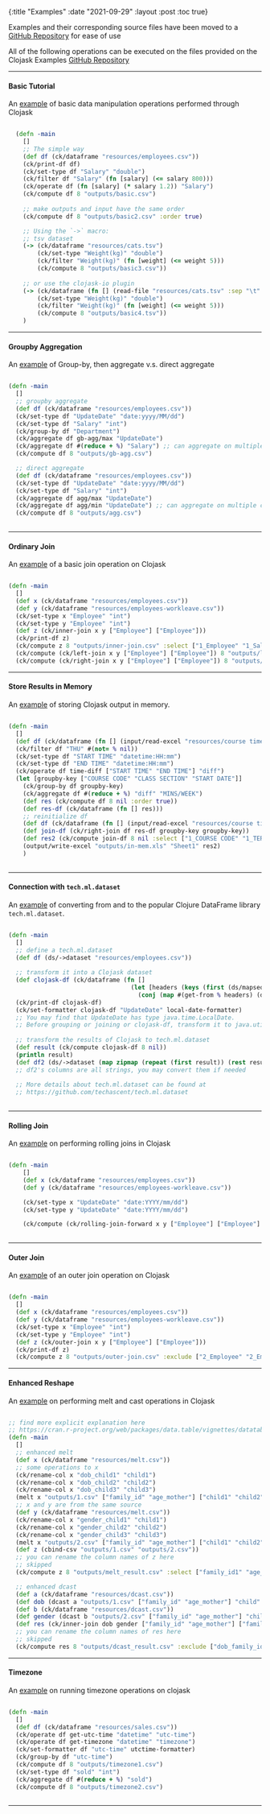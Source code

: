 {:title "Examples" 
:date "2021-09-29"
:layout :post
:toc true}


Examples and their corresponding source files have been moved to a [GitHub Repository](https://github.com/clojure-finance/clojask-examples) for ease of use

All of the following operations can be executed on the files provided on the Clojask Examples [GitHub Repository](https://github.com/clojure-finance/clojask-examples)  

---  


#### Basic Tutorial
An [example](https://github.com/clojure-finance/clojask-examples/blob/main/src/clojask_examples/basic_tutorial.clj) of basic data manipulation operations performed through Clojask
```clojure

  (defn -main
    []
    ;; The simple way
    (def df (ck/dataframe "resources/employees.csv"))
    (ck/print-df df)
    (ck/set-type df "Salary" "double")
    (ck/filter df "Salary" (fn [salary] (<= salary 800)))
    (ck/operate df (fn [salary] (* salary 1.2)) "Salary")
    (ck/compute df 8 "outputs/basic.csv")
    
    ;; make outputs and input have the same order
    (ck/compute df 8 "outputs/basic2.csv" :order true)

    ;; Using the `->` macro:
    ;; tsv dataset
    (-> (ck/dataframe "resources/cats.tsv")
        (ck/set-type "Weight(kg)" "double")
        (ck/filter "Weight(kg)" (fn [weight] (<= weight 5)))
        (ck/compute 8 "outputs/basic3.csv"))
    
    ;; or use the clojask-io plugin
    (-> (ck/dataframe (fn [] (read-file "resources/cats.tsv" :sep "\t" :stat true :output true)))
        (ck/set-type "Weight(kg)" "double")
        (ck/filter "Weight(kg)" (fn [weight] (<= weight 5)))
        (ck/compute 8 "outputs/basic4.tsv"))
    )
```


---
#### Groupby Aggregation
An [example](https://github.com/clojure-finance/clojask-examples/blob/main/src/clojask_examples/groupby_aggregate.clj) of Group-by, then aggregate v.s. direct aggregate
```clojure

(defn -main
  []
  ;; groupby aggregate
  (def df (ck/dataframe "resources/employees.csv"))
  (ck/set-type df "UpdateDate" "date:yyyy/MM/dd")
  (ck/set-type df "Salary" "int")
  (ck/group-by df "Department")
  (ck/aggregate df gb-agg/max "UpdateDate")
  (ck/aggregate df #(reduce + %) "Salary") ;; can aggregate on multiple columns in a group
  (ck/compute df 8 "outputs/gb-agg.csv")

  ;; direct aggregate
  (def df (ck/dataframe "resources/employees.csv"))
  (ck/set-type df "UpdateDate" "date:yyyy/MM/dd")
  (ck/set-type df "Salary" "int")
  (ck/aggregate df agg/max "UpdateDate")
  (ck/aggregate df agg/min "UpdateDate") ;; can aggregate on multiple columns
  (ck/compute df 8 "outputs/agg.csv")
  
```


---
#### Ordinary Join
An [example](https://github.com/clojure-finance/clojask-examples/blob/main/src/clojask_examples/ordinary_join.clj) of a basic join operation on Clojask 
```clojure

(defn -main
  []
  (def x (ck/dataframe "resources/employees.csv"))
  (def y (ck/dataframe "resources/employees-workleave.csv"))
  (ck/set-type x "Employee" "int")
  (ck/set-type y "Employee" "int")
  (def z (ck/inner-join x y ["Employee"] ["Employee"]))
  (ck/print-df z)
  (ck/compute z 8 "outputs/inner-join.csv" :select ["1_Employee" "1_Salary" "2_WorkLeave"])
  (ck/compute (ck/left-join x y ["Employee"] ["Employee"]) 8 "outputs/left-join.csv" :exception false)
  (ck/compute (ck/right-join x y ["Employee"] ["Employee"]) 8 "outputs/right-join.csv" :exception false)
```


---
#### Store Results in Memory
An [example](https://github.com/clojure-finance/clojask-examples/blob/main/src/clojask_examples/in_memory.clj) of storing Clojask output in memory.
```clojure

(defn -main
  []
  (def df (ck/dataframe (fn [] (input/read-excel "resources/course timetable.xlsx" "Sheet1" :stat true))))
  (ck/filter df "THU" #(not= % nil))
  (ck/set-type df "START TIME" "datetime:HH:mm")
  (ck/set-type df "END TIME" "datetime:HH:mm")
  (ck/operate df time-diff ["START TIME" "END TIME"] "diff")
  (let [groupby-key ["COURSE CODE" "CLASS SECTION" "START DATE"]]
    (ck/group-by df groupby-key)
    (ck/aggregate df #(reduce + %) "diff" "MINS/WEEK")
    (def res (ck/compute df 8 nil :order true))
    (def res-df (ck/dataframe (fn [] res)))
    ;; reinitialize df
    (def df (ck/dataframe (fn [] (input/read-excel "resources/course timetable.xlsx" "Sheet1" :stat true))))
    (def join-df (ck/right-join df res-df groupby-key groupby-key))
    (def res2 (ck/compute join-df 8 nil :select ["1_COURSE CODE" "1_TERM" "1_START DATE" "1_END DATE" "1_START TIME" "1_END TIME" "2_MINS/WEEK"]))
    (output/write-excel "outputs/in-mem.xls" "Sheet1" res2)
    )
  
```


---
#### Connection with `tech.ml.dataset`
An [example](https://github.com/clojure-finance/clojask-examples/blob/main/src/clojask_examples/techmldataset.clj) of converting from and to the popular Clojure DataFrame library `tech.ml.dataset`.
```clojure

(defn -main
  []
  ;; define a tech.ml.dataset
  (def df (ds/->dataset "resources/employees.csv"))
  
  ;; transform it into a Clojask dataset
  (def clojask-df (ck/dataframe (fn []
                                  (let [headers (keys (first (ds/mapseq-reader (ds/head df 1))))]
                                    (conj (map #(get-from % headers) (ds/mapseq-reader df)) headers)))))
  (ck/print-df clojask-df)
  (ck/set-formatter clojask-df "UpdateDate" local-date-formatter)
  ;; You may find that UpdateDate has type java.time.LocalDate.
  ;; Before grouping or joining or clojask-df, transform it to java.util.Date
  
  ;; transform the results of Clojask to tech.ml.dataset
  (def result (ck/compute clojask-df 8 nil))
  (println result)
  (def df2 (ds/->dataset (map zipmap (repeat (first result)) (rest result))))
  ;; df2's columns are all strings, you may convert them if needed
  
  ;; More details about tech.ml.dataset can be found at
  ;; https://github.com/techascent/tech.ml.dataset
  
```


---
#### Rolling Join
An [example](https://github.com/clojure-finance/clojask-examples/blob/main/src/clojask_examples/rolling_join.clj) on performing rolling joins in Clojask 
```clojure

(defn -main
    []
    (def x (ck/dataframe "resources/employees.csv"))
    (def y (ck/dataframe "resources/employees-workleave.csv"))

    (ck/set-type x "UpdateDate" "date:YYYY/mm/dd")
    (ck/set-type y "UpdateDate" "date:YYYY/mm/dd")

    (ck/compute (ck/rolling-join-forward x y ["Employee"] ["Employee"] "UpdateDate" "UpdateDate") 8 "outputs/rolling.csv" :exception false)
    
```


---
#### Outer Join
An [example](https://github.com/clojure-finance/clojask-examples/blob/main/src/clojask_examples/outer_join.clj) of an outer join operation on Clojask 
```clojure

(defn -main
  []
  (def x (ck/dataframe "resources/employees.csv"))
  (def y (ck/dataframe "resources/employees-workleave.csv"))
  (ck/set-type x "Employee" "int")
  (ck/set-type y "Employee" "int")
  (def z (ck/outer-join x y ["Employee"] ["Employee"]))
  (ck/print-df z)
  (ck/compute z 8 "outputs/outer-join.csv" :exclude ["2_Employee" "2_EmployeeName"])
```


---
#### Enhanced Reshape
An [example](https://github.com/clojure-finance/clojask-examples/blob/main/src/clojask_examples/enhanced_reshape.clj) on performing melt and cast operations in Clojask 
```clojure

;; find more explicit explanation here
;; https://cran.r-project.org/web/packages/data.table/vignettes/datatable-reshape.html#enhanced-new-functionality
(defn -main
  []
  ;; enhanced melt
  (def x (ck/dataframe "resources/melt.csv"))
  ;; some operations to x
  (ck/rename-col x "dob_child1" "child1")
  (ck/rename-col x "dob_child2" "child2")
  (ck/rename-col x "dob_child3" "child3")
  (melt x "outputs/1.csv" ["family_id" "age_mother"] ["child1" "child2" "child3"] :measure-name "child" :value-name "dob")
  ;; x and y are from the same source
  (def y (ck/dataframe "resources/melt.csv"))
  (ck/rename-col x "gender_child1" "child1")
  (ck/rename-col x "gender_child2" "child2")
  (ck/rename-col x "gender_child3" "child3")
  (melt x "outputs/2.csv" ["family_id" "age_mother"] ["child1" "child2" "child3"] :measure-name "child" :value-name "gender")
  (def z (cbind-csv "outputs/1.csv" "outputs/2.csv"))
  ;; you can rename the column names of z here
  ;; skipped
  (ck/compute z 8 "outputs/melt_result.csv" :select ["family_id1" "age_mother1" "child1" "dob" "gender"])

  ;; enhanced dcast
  (def a (ck/dataframe "resources/dcast.csv"))
  (def dob (dcast a "outputs/1.csv" ["family_id" "age_mother"] "child" "dob" ["1" "2" "3"] :vals-name ["child1" "child2" "child3"]))
  (def b (ck/dataframe "resources/dcast.csv"))
  (def gender (dcast b "outputs/2.csv" ["family_id" "age_mother"] "child" "gender" ["1" "2" "3"] :vals-name ["child1" "child2" "child3"]))
  (def res (ck/inner-join dob gender ["family_id" "age_mother"] ["family_id" "age_mother"] :col-prefix ["dob" "gender"]))
  ;; you can rename the column names of res here
  ;; skipped
  (ck/compute res 8 "outputs/dcast_result.csv" :exclude ["dob_family_id" "dob_age_mother"])
```


---
#### Timezone
An [example](https://github.com/clojure-finance/clojask-examples/blob/main/src/clojask_examples/timezone.clj) on running timezone operations on clojask
```clojure

(defn -main
  []
  (def df (ck/dataframe "resources/sales.csv"))
  (ck/operate df get-utc-time "datetime" "utc-time")
  (ck/operate df get-timezone "datetime" "timezone")
  (ck/set-formatter df "utc-time" utctime-formatter)
  (ck/group-by df "utc-time")
  (ck/compute df 8 "outputs/timezone1.csv")
  (ck/set-type df "sold" "int")
  (ck/aggregate df #(reduce + %) "sold")
  (ck/compute df 8 "outputs/timezone2.csv")
  
```


---
